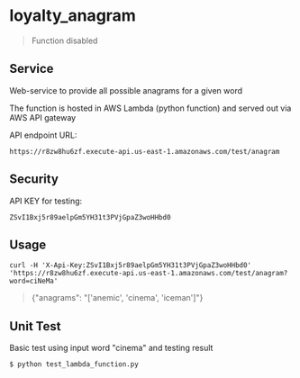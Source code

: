 # loyalty_anagram

> Function disabled

## Service

Web-service to provide all possible anagrams for a given word

The function is hosted in AWS Lambda (python function) and served out via AWS API gateway

API endpoint URL:  

    https://r8zw8hu6zf.execute-api.us-east-1.amazonaws.com/test/anagram

## Security

API KEY for testing:  

    ZSvI1Bxj5r89aelpGm5YH31t3PVjGpaZ3woHHbd0

## Usage

    curl -H 'X-Api-Key:ZSvI1Bxj5r89aelpGm5YH31t3PVjGpaZ3woHHbd0' 'https://r8zw8hu6zf.execute-api.us-east-1.amazonaws.com/test/anagram?word=ciNeMa'

>{"anagrams": "['anemic', 'cinema', 'iceman']"}

## Unit Test

Basic test using input word "cinema" and testing result

    $ python test_lambda_function.py
    

